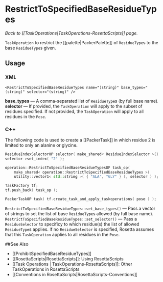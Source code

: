# RestrictToSpecifiedBaseResidueTypes
*Back to [[TaskOperations|TaskOperations-RosettaScripts]] page.*

 `TaskOperation` to restrict the [[palette|PackerPalette]] of `ResidueType`s to the base `ResidueType`s given.
 
 ## Usage
 ### XML

```
<RestrictToSpecifiedBaseResidueTypes name="(string)" base_types="(string)" selector="(string)" />
```

**base_types** &mdash; A comma-separated list of `ResidueType`s (by full base name).
**selector** &mdash; If provided, the `TaskOperation` will apply to the subset of residues specified. If not provided, the `TaskOperation` will apply to all residues in the `Pose`.

### C++
The following code is used to create a [[PackerTask]] in which residue 2 is limited to only an alanine or glycine.
```C++
ResidueIndexSelectorOP selector( make_shared< ResidueIndexSelector >() );
selector->set_index( "2" );

operation::RestrictToSpecifiedBaseResidueTypesOP task_op(
    make_shared< operation::RestrictToSpecifiedBaseResidueTypes >(
    utility::vector1< std::string >( { "ALA", "GLY" } ), selector ) );

TaskFactory tf;
tf.push_back( task_op );

PackerTaskOP task( tf.create_task_and_apply_taskoperations( pose ) );
```

`RestrictToSpecifiedBaseResidueTypes::set_base_types()` &mdash; Pass a vector of strings to set the list of base `ResidueType`s allowed (by full base name).
`RestrictToSpecifiedBaseResidueTypes::set_selector()` &mdash; Pass a `ResidueSelector` to specificy to which residue(s) the list of allowed `ResidueType`s applies. If no `ResidueSelector` is specified, Rosetta assumes that this `TaskOperation` applies to all residues in the `Pose`.

##See Also
* [[ProhibitSpecifiedBaseResidueTypes]]
* [[RosettaScripts|RosettaScripts]]: Using RosettaScripts
* [[Task Operations | TaskOperations-RosettaScripts]]: Other TaskOperations in RosettaScripts
* [[Conventions in RosettaScripts|RosettaScripts-Conventions]]

